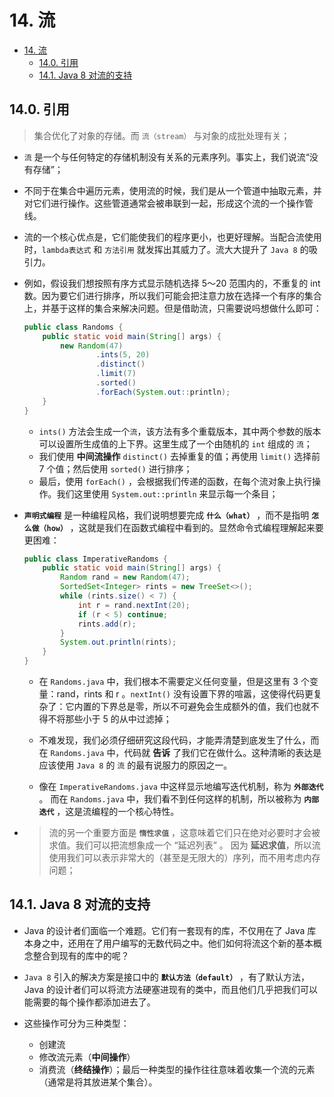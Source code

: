 # 14. 流

- [14. 流](#14-流)
  - [14.0. 引用](#140-引用)
  - [14.1. Java 8 对流的支持](#141-java-8-对流的支持)

## 14.0. 引用

> 集合优化了对象的存储。而 `流（stream）` 与对象的成批处理有关；

- `流` 是一个与任何特定的存储机制没有关系的元素序列。事实上，我们说流“没有存储”；

- 不同于在集合中遍历元素，使用流的时候，我们是从一个管道中抽取元素，并对它们进行操作。这些管道通常会被串联到一起，形成这个流的一个操作管线。

- 流的一个核心优点是，它们能使我们的程序更小，也更好理解。当配合流使用时，`lambda表达式` 和 `方法引用` 就发挥出其威力了。流大大提升了 `Java 8` 的吸引力。

- 例如，假设我们想按照有序方式显示随机选择 5～20 范围内的，不重复的 int 数。因为要它们进行排序，所以我们可能会把注意力放在选择一个有序的集合上，并基于这样的集合来解决问题。但是借助流，只需要说吗想做什么即可：

    ``` java
    public class Randoms {
        public static void main(String[] args) {
            new Random(47)
                    .ints(5, 20)
                    .distinct()
                    .limit(7)
                    .sorted()
                    .forEach(System.out::println);
        }
    }
    ```

  - `ints()` 方法会生成一个`流`，该方法有多个重载版本，其中两个参数的版本可以设置所生成值的上下界。这里生成了一个由随机的 `int` 组成的 `流`；
  - 我们使用 **中间流操作** `distinct()` 去掉重复的值；再使用 `limit()` 选择前 7 个值；然后使用 `sorted()` 进行排序；
  - 最后，使用 `forEach()` ，会根据我们传递的函数，在每个流对象上执行操作。我们这里使用 `System.out::println` 来显示每一个条目；

- **`声明式编程`** 是一种编程风格，我们说明想要完成 **`什么（what）`** ，而不是指明 **`怎么做（how）`** ，这就是我们在函数式编程中看到的。显然命令式编程理解起来要更困难：

    ``` java
    public class ImperativeRandoms {
        public static void main(String[] args) {
            Random rand = new Random(47);
            SortedSet<Integer> rints = new TreeSet<>();
            while (rints.size() < 7) {
                int r = rand.nextInt(20);
                if (r < 5) continue;
                rints.add(r);
            }
            System.out.println(rints);
        }
    }
    ```

  - 在 `Randoms.java` 中，我们根本不需要定义任何变量，但是这里有 3 个变量：rand，rints 和 r 。`nextInt()` 没有设置下界的喧嚣，这使得代码更复杂了：它内置的下界总是零，所以不可避免会生成额外的值，我们也就不得不将那些小于 5 的从中过滤掉；

  - 不难发现，我们必须仔细研究这段代码，才能弄清楚到底发生了什么，而在 `Randoms.java` 中，代码就 **告诉** 了我们它在做什么。这种清晰的表达是应该使用 `Java 8` 的 `流` 的最有说服力的原因之一。

  - 像在 `ImperativeRandoms.java` 中这样显示地编写迭代机制，称为 **`外部迭代`** 。 而在 `Randoms.java` 中，我们看不到任何这样的机制，所以被称为 **`内部迭代`** ，这是流编程的一个核心特性。

- > 流的另一个重要方面是 **`惰性求值`** ，这意味着它们只在绝对必要时才会被求值。我们可以把流想象成一个 “延迟列表” 。 因为 **延迟求值**，所以流使用我们可以表示非常大的（甚至是无限大的）序列，而不用考虑内存问题；

## 14.1. Java 8 对流的支持

- Java 的设计者们面临一个难题。它们有一套现有的库，不仅用在了 Java 库本身之中，还用在了用户编写的无数代码之中。他们如何将流这个新的基本概念整合到现有的库中的呢？

- `Java 8` 引入的解决方案是接口中的 **`默认方法（default）`** ，有了默认方法，Java 的设计者们可以将流方法硬塞进现有的类中，而且他们几乎把我们可以能需要的每个操作都添加进去了。

- 这些操作可分为三种类型：
  - 创建流
  - 修改流元素（**中间操作**）
  - 消费流（**终结操作**）；最后一种类型的操作往往意味着收集一个流的元素（通常是将其放进某个集合）。

